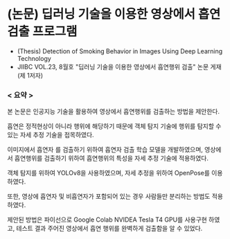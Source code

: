 # (논문) 딥러닝 기술을 이용한 영상에서 흡연검출 프로그램
- (Thesis) Detection of Smoking Behavior in Images Using Deep Learning Technology
- JIIBC  VOL.23, 8월호 "딥러닝 기술을 이용한 영상에서 흡연행위 검출" 논문 게재 (제 1저자)

### < 요약 > 
본 논문은 인공지능 기술을 활용하여 영상에서 흡연행위를 검출하는 방법을 제안한다.

흡연은 정적현상이 아니라 행위에 해당하기 때문에 객체 탐지 기술에 행위를 탐지할 수 있는 자세 추정 기술을 접목하였다. 

이미지에서 흡연자 를 검출하기 위하여 흡연자 검출 학습 모델을 개발하였으며, 영상에서 흡연행위를 검출하기 위하여 흡연행위의 특성을 자세 추정 기술에 적용하였다.

객체 탐지를 위하여 YOLOv8을 사용하였으며, 자세 추정을 위하여 OpenPose를 이용하였다.

또한, 영상에 흡연자 및 비흡연자가 포함되어 있는 경우 사람들만 분리하는 방법도 적용하였다. 

제안된 방법은 파이선으로 Google Colab NVIDEA Tesla T4 GPU를 사용구현 하였고, 테스트 결과 주어진 영상에서 흡연 행위를 완벽하게 검출함을 알 수 있었다.

